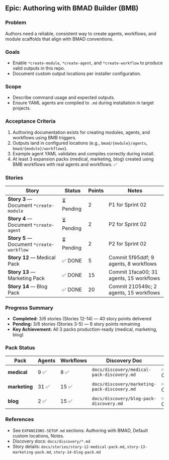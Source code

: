 ## Epic: Authoring with BMAD Builder (BMB)

### Problem
Authors need a reliable, consistent way to create agents, workflows, and module scaffolds that align with BMAD conventions.

### Goals
- Enable `*create-module`, `*create-agent`, and `*create-workflow` to produce valid outputs in this repo.
- Document custom output locations per installer configuration.

### Scope
- Describe command usage and expected outputs.
- Ensure YAML agents are compiled to `.md` during installation in target projects.

### Acceptance Criteria
1. Authoring documentation exists for creating modules, agents, and workflows using BMB triggers.
2. Outputs land in configured locations (e.g., `bmad/{module}/agents`, `bmad/{module}/workflows`).
3. Example agent YAML validates and compiles correctly during install.
4. At least 3 expansion packs (medical, marketing, blog) created using BMB workflows with real agents and workflows. ✅

### Stories

| Story | Status | Points | Notes |
|-------|--------|--------|-------|
| **Story 3** — Document `*create-module` | ⏳ Pending | 2 | P1 for Sprint 02 |
| **Story 4** — Document `*create-agent` | ⏳ Pending | 2 | P2 for Sprint 02 |
| **Story 5** — Document `*create-workflow` | ⏳ Pending | 2 | P2 for Sprint 02 |
| **Story 12** — Medical Pack | ✅ DONE | 5 | Commit 5f95ddf; 9 agents, 8 workflows |
| **Story 13** — Marketing Pack | ✅ DONE | 15 | Commit 1faca00; 31 agents, 15 workflows |
| **Story 14** — Blog Pack | ✅ DONE | 20 | Commit 210549c; 2 agents, 15 workflows |

### Progress Summary
- **Completed:** 3/6 stories (Stories 12-14) — 40 story points delivered
- **Pending:** 3/6 stories (Stories 3-5) — 6 story points remaining
- **Key Achievement:** All 3 packs production-ready (medical, marketing, blog)

### Pack Status

| Pack | Agents | Workflows | Discovery Doc | Status |
|------|--------|-----------|---------------|--------|
| **medical** | 9 ✅ | 8 ✅ | `docs/discovery/medical-pack-discovery.md` | ✅ COMPLETE |
| **marketing** | 31 ✅ | 15 ✅ | `docs/discovery/marketing-pack-discovery.md` | ✅ COMPLETE |
| **blog** | 2 ✅ | 15 ✅ | `docs/discovery/blog-pack-discovery.md` | ✅ COMPLETE |

### References
- See `EXPANSIONS-SETUP.md` sections: Authoring with BMAD, Default custom locations, Notes.
- Discovery docs: `docs/discovery/*.md`
- Story details: `docs/stories/story-12-medical-pack.md`, `story-13-marketing-pack.md`, `story-14-blog-pack.md`



